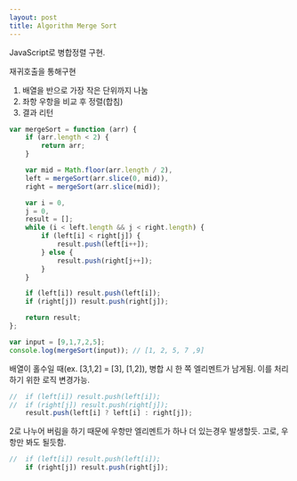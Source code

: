 ```yaml
---
layout: post
title: Algorithm Merge Sort
---
```


JavaScript로 병합정렬 구현.

재귀호출을 통해구현

1. 배열을 반으로 가장 작은 단위까지 나눔
2. 좌항 우항을 비교 후 정렬(합침)
3. 결과 리턴

```javascript
var mergeSort = function (arr) {
	if (arr.length < 2) {
		return arr;
	}

	var mid = Math.floor(arr.length / 2),
	left = mergeSort(arr.slice(0, mid)),
	right = mergeSort(arr.slice(mid));

	var i = 0,
	j = 0,
	result = [];
	while (i < left.length && j < right.length) {
		if (left[i] < right[j]) {
			result.push(left[i++]);
		} else {
			result.push(right[j++]);
		}
	}

	if (left[i]) result.push(left[i]);
	if (right[j]) result.push(right[j]);

	return result;
};

var input = [9,1,7,2,5];
console.log(mergeSort(input)); // [1, 2, 5, 7 ,9]
```

배열이 홀수일 때(ex. [3,1,2] = [3], [1,2]), 병합 시 한 쪽 엘리멘트가 남게됨.
이를 처리하기 위한 로직 변경가능.

```javascript
//	if (left[i]) result.push(left[i]);
//	if (right[j]) result.push(right[j]);
	result.push(left[i] ? left[i] : right[j]);
```

2로 나누어 버림을 하기 때문에 우항만 엘리멘트가 하나 더 있는경우 발생할듯.
고로, 우항만 봐도 될듯함.

```javascript
//	if (left[i]) result.push(left[i]);
	if (right[j]) result.push(right[j]);
```
